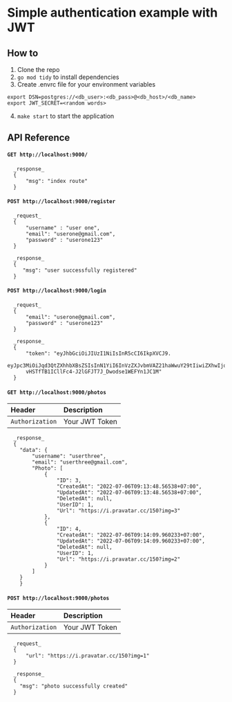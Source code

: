 # Simple authentication example with JWT

## How to
1. Clone the repo
2. `go mod tidy` to install dependencies
3. Create .envrc file for your environment variables
```
export DSN=postgres://<db_user>:<db_pass>@<db_host>/<db_name>
export JWT_SECRET=<random words>
```
4. `make start` to start the application


## API Reference

####  `GET http://localhost:9000/`

```http
  _response_
  {
      "msg": "index route"
  }
```

#### `POST http://localhost:9000/register`

```http
  _request_
  {
      "username" : "user one",
      "email": "userone@gmail.com",
      "password" : "userone123"
  }

  _response_
  {
     "msg": "user successfully registered"
  }
```

#### `POST http://localhost:9000/login`

```http
  _request_
  {
      "email": "userone@gmail.com",
      "password" : "userone123"
  }

  _response_
  {
      "token": "eyJhbGciOiJIUzI1NiIsInR5cCI6IkpXVCJ9.
      eyJpc3MiOiJqd3QtZXhhbXBsZSIsInN1YiI6InVzZXJvbmVAZ21haWwuY29tIiwiZXhwIjoxNjU2OTQ3MTUyLCJpYXQiOjE2NTY5NDM1NTJ9.
      vHSTfTB1ICllFc4-J2lGFJT7J_Dwodse1WEFYn1JC1M"
  }
```

#### `GET http://localhost:9000/photos`

| Header             | Description    |
|:-------------------|:---------------|
| `Authorization`    | Your JWT Token |

```http
  _response_
  {
    "data": {
        "username": "userthree",
        "email": "userthree@gmail.com",
        "Photo": [
            {
                "ID": 3,
                "CreatedAt": "2022-07-06T09:13:48.56538+07:00",
                "UpdatedAt": "2022-07-06T09:13:48.56538+07:00",
                "DeletedAt": null,
                "UserID": 1,
                "Url": "https://i.pravatar.cc/150?img=3"
            },
            {
                "ID": 4,
                "CreatedAt": "2022-07-06T09:14:09.960233+07:00",
                "UpdatedAt": "2022-07-06T09:14:09.960233+07:00",
                "DeletedAt": null,
                "UserID": 1,
                "Url": "https://i.pravatar.cc/150?img=2"
            }
        ]
    }
    }
```

#### `POST http://localhost:9000/photos`

| Header             | Description    |
|:-------------------|:---------------|
| `Authorization`    | Your JWT Token |

```http
  _request_
  {
      "url": "https://i.pravatar.cc/150?img=1"
  }
  
  _response_
  {
    "msg": "photo successfully created"
  }
```